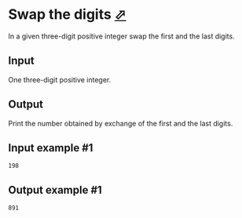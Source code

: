 # Swap the digits [⬀](https://www.e-olymp.com/en/contests/9630/problems/84469)
In a given three-digit positive integer swap the first and the last digits.

## Input
One three-digit positive integer.

## Output
Print the number obtained by exchange of the first and the last digits.

## Input example #1
```
198
```

## Output example #1
```
891
```
